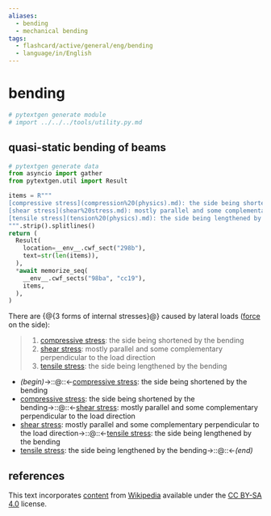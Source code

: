 ```yaml
---
aliases:
  - bending
  - mechanical bending
tags:
  - flashcard/active/general/eng/bending
  - language/in/English
---
```


# bending

```Python
# pytextgen generate module
# import ../../../tools/utility.py.md
```

## quasi-static bending of beams

```Python
# pytextgen generate data
from asyncio import gather
from pytextgen.util import Result

items = R"""
[compressive stress](compression%20(physics).md): the side being shortened by the bending
[shear stress](shear%20stress.md): mostly parallel and some complementary perpendicular to the load direction
[tensile stress](tension%20(physics).md): the side being lengthened by the bending
""".strip().splitlines()
return (
  Result(
    location=__env__.cwf_sect("298b"),
    text=str(len(items)),
  ),
  *await memorize_seq(
    __env__.cwf_sects("98ba", "cc19"),
    items,
  ),
)
```

There are {@{<!--pytextgen generate section="298b"--><!-- The following content is generated at 2024-05-14T01:07:43.943498+08:00. Any edits will be overridden! -->3<!--/pytextgen--> forms of internal stresses}@} caused by lateral loads ([force](force.md) on the side): <!--SR:!2025-04-21,261,330-->

<!--pytextgen generate section="98ba"--><!-- The following content is generated at 2024-05-14T01:07:43.913119+08:00. Any edits will be overridden! -->

> 1. [compressive stress](compression%20(physics).md): the side being shortened by the bending
> 2. [shear stress](shear%20stress.md): mostly parallel and some complementary perpendicular to the load direction
> 3. [tensile stress](tension%20(physics).md): the side being lengthened by the bending

<!--/pytextgen-->

<!--pytextgen generate section="cc19"--><!-- The following content is generated at 2024-05-14T01:07:43.929852+08:00. Any edits will be overridden! -->

- _(begin)_→::@::←[compressive stress](compression%20(physics).md): the side being shortened by the bending <!--SR:!2025-02-24,217,330!2025-05-23,286,330-->
- [compressive stress](compression%20(physics).md): the side being shortened by the bending→::@::←[shear stress](shear%20stress.md): mostly parallel and some complementary perpendicular to the load direction <!--SR:!2025-12-02,377,290!2025-02-21,209,310-->
- [shear stress](shear%20stress.md): mostly parallel and some complementary perpendicular to the load direction→::@::←[tensile stress](tension%20(physics).md): the side being lengthened by the bending <!--SR:!2025-02-25,201,310!2025-06-18,253,270-->
- [tensile stress](tension%20(physics).md): the side being lengthened by the bending→::@::←_(end)_ <!--SR:!2025-04-14,256,330!2025-03-23,221,310-->

<!--/pytextgen-->

## references

This text incorporates [content](https://en.wikipedia.org/wiki/bending) from [Wikipedia](Wikipedia.md) available under the [CC BY-SA 4.0](https://creativecommons.org/licenses/by-sa/4.0/) license.
